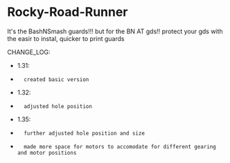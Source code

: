 # Rocky-Road-Runner
It's the BashNSmash guards!!! but for the BN AT gds!! 
protect your gds with the easir to instal, quicker to print guards

CHANGE_LOG:
- 1.31: 
-       created basic version
- 1.32: 
-       adjusted hole position 
- 1.35: 
-       further adjusted hole position and size
-       made more space for motors to accomodate for different gearing and motor positions
